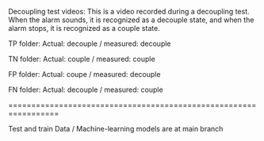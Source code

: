 Decoupling test videos: This is a video recorded during a decoupling test. When the alarm sounds, it is recognized as a decouple state, and when the alarm stops, it is recognized as a couple state.

TP folder: Actual: decouple / measured: decouple

TN folder: Actual: couple / measured: couple

FP folder: Actual: coupe / measured: decouple

FN folder: Actual: decouple / measured: couple

=================================================================

Test and train Data / Machine-learning models are at main branch
